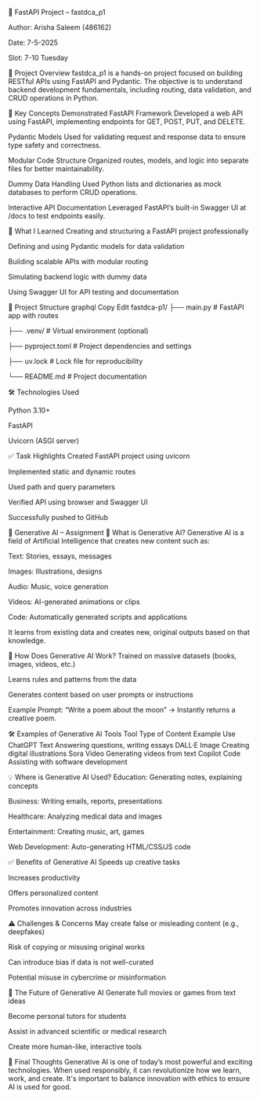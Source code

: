 🚀 FastAPI Project – fastdca_p1

Author: Arisha Saleem (486162)

Date: 7-5-2025

Slot: 7-10 Tuesday

📘 Project Overview
fastdca_p1 is a hands-on project focused on building RESTful APIs using FastAPI and Pydantic. The objective is to understand backend development fundamentals, including routing, data validation, and CRUD operations in Python.

🔧 Key Concepts Demonstrated
FastAPI Framework
Developed a web API using FastAPI, implementing endpoints for GET, POST, PUT, and DELETE.

Pydantic Models
Used for validating request and response data to ensure type safety and correctness.

Modular Code Structure
Organized routes, models, and logic into separate files for better maintainability.

Dummy Data Handling
Used Python lists and dictionaries as mock databases to perform CRUD operations.

Interactive API Documentation
Leveraged FastAPI’s built-in Swagger UI at /docs to test endpoints easily.

🎯 What I Learned
Creating and structuring a FastAPI project professionally

Defining and using Pydantic models for data validation

Building scalable APIs with modular routing

Simulating backend logic with dummy data

Using Swagger UI for API testing and documentation

📁 Project Structure
graphql
Copy
Edit
fastdca-p1/
├── main.py              # FastAPI app with routes

├── .venv/               # Virtual environment (optional)

├── pyproject.toml       # Project dependencies and settings

├── uv.lock              # Lock file for reproducibility

└── README.md            # Project documentation

🛠 Technologies Used

Python 3.10+

FastAPI

Uvicorn (ASGI server)

✅ Task Highlights
Created FastAPI project using uvicorn

Implemented static and dynamic routes

Used path and query parameters

Verified API using browser and Swagger UI

Successfully pushed to GitHub

🤖 Generative AI – Assignment
📌 What is Generative AI?
Generative AI is a field of Artificial Intelligence that creates new content such as:

Text: Stories, essays, messages

Images: Illustrations, designs

Audio: Music, voice generation

Videos: AI-generated animations or clips

Code: Automatically generated scripts and applications

It learns from existing data and creates new, original outputs based on that knowledge.

🧠 How Does Generative AI Work?
Trained on massive datasets (books, images, videos, etc.)

Learns rules and patterns from the data

Generates content based on user prompts or instructions

Example Prompt:
“Write a poem about the moon”
→ Instantly returns a creative poem.

🛠 Examples of Generative AI Tools
Tool	Type of Content	Example Use
ChatGPT	Text	Answering questions, writing essays
DALL·E	Image	Creating digital illustrations
Sora	Video	Generating videos from text
Copilot	Code	Assisting with software development

💡 Where is Generative AI Used?
Education: Generating notes, explaining concepts

Business: Writing emails, reports, presentations

Healthcare: Analyzing medical data and images

Entertainment: Creating music, art, games

Web Development: Auto-generating HTML/CSS/JS code

✅ Benefits of Generative AI
Speeds up creative tasks

Increases productivity

Offers personalized content

Promotes innovation across industries

⚠️ Challenges & Concerns
May create false or misleading content (e.g., deepfakes)

Risk of copying or misusing original works

Can introduce bias if data is not well-curated

Potential misuse in cybercrime or misinformation

🔮 The Future of Generative AI
Generate full movies or games from text ideas

Become personal tutors for students

Assist in advanced scientific or medical research

Create more human-like, interactive tools

📝 Final Thoughts
Generative AI is one of today’s most powerful and exciting technologies. When used responsibly, it can revolutionize how we learn, work, and create. It's important to balance innovation with ethics to ensure AI is used for good.

